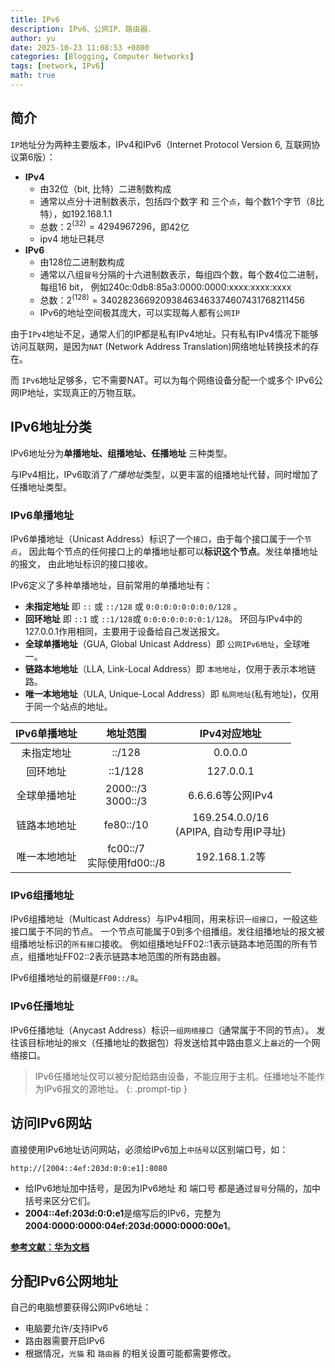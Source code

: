 ```yaml
---
title: IPv6
description: IPv6、公网IP、路由器.
author: yu
date: 2025-10-23 11:08:53 +0800
categories: [Blogging, Computer Networks]
tags: [network, IPv6]
math: true
---
```


## 简介

`IP`地址分为两种主要版本，IPv4和IPv6（Internet Protocol Version 6, 互联网协议第6版）：
- **IPv4**
  - 由32位（bit, 比特）二进制数构成
  - 通常以点分十进制数表示，包括四个数字 和 三个`点`，每个数1个字节（8比特），如192.168.1.1
  - 总数：$2^(32) = 4294967296$，即42亿
  - ipv4 地址已耗尽
- **IPv6**
  - 由128位二进制数构成
  - 通常以八组`冒号`分隔的十六进制数表示，每组四个数，每个数4位二进制，每组16 bit，
例如240c:0db8:85a3:0000:0000:xxxx:xxxx:xxxx
  - 总数：$2^(128) = 340282366920938463463374607431768211456$
  - IPv6的地址空间极其庞大，可以实现每人都有`公网IP`


由于`IPv4`地址不足，通常人们的IP都是私有IPv4地址。只有私有IPv4情况下能够访问互联网，是因为`NAT`
(Network Address Translation)网络地址转换技术的存在。

而 `IPv6`地址足够多，它不需要NAT。可以为每个网络设备分配一个或多个 IPv6公网IP地址，实现真正的万物互联。

## IPv6地址分类

IPv6地址分为**单播地址、组播地址、任播地址** 三种类型。

与IPv4相比，IPv6取消了*广播地址*类型，以更丰富的组播地址代替，同时增加了任播地址类型。

### IPv6单播地址

IPv6单播地址（Unicast Address）标识了一个`接口`，由于每个接口属于一个`节点`，
因此每个节点的任何接口上的单播地址都可以**标识这个节点**。发往单播地址的报文，
由此地址标识的接口接收。

IPv6定义了多种单播地址，目前常用的单播地址有：
- **未指定地址** 即 `::` 或 `::/128` 或 `0:0:0:0:0:0:0:0/128` 。
- **回环地址** 即 `::1` 或 `::1/128`或 `0:0:0:0:0:0:0:1/128`。
环回与IPv4中的127.0.0.1作用相同，主要用于设备给自己发送报文。
- **全球单播地址**（GUA, Global Unicast Address）即 `公网IPv6地址`，全球唯一。
- **链路本地地址**（LLA, Link-Local Address）即 `本地地址`，仅用于表示本地链路。
- **唯一本地地址**（ULA, Unique-Local Address）即 `私网地址`(私有地址)，仅用于同一个站点的地址。

| IPv6单播地址 | 地址范围             | IPv4对应地址 |
|:------------:|:--------------------:|:------------:|
| 未指定地址   | ::/128               | 0.0.0.0      |
| 回环地址     | ::1/128              | 127.0.0.1    |
| 全球单播地址 | 2000::/3<br>3000::/3 | 6.6.6.6等公网IPv4 |
| 链路本地地址 | fe80::/10            | 169.254.0.0/16<br>(APIPA, 自动专用IP寻址) |
| 唯一本地地址 | fc00::/7<br>实际使用fd00::/8 | 192.168.1.2等 |

### IPv6组播地址

IPv6组播地址（Multicast Address）与IPv4相同，用来标识`一组接口`，一般这些接口属于不同的节点。
一个节点可能属于0到多个组播组。发往组播地址的报文被组播地址标识的`所有接口`接收。
例如组播地址FF02::1表示链路本地范围的所有节点，组播地址FF02::2表示链路本地范围的所有路由器。

IPv6组播地址的前缀是`FF00::/8`。

### IPv6任播地址

IPv6任播地址（Anycast Address）标识`一组网络接口`（通常属于不同的节点）。
发往该目标地址的`报文`（任播地址的数据包）将发送给其中路由意义上`最近`的一个网络接口。

> IPv6任播地址仅可以被分配给路由设备，不能应用于主机。任播地址不能作为IPv6报文的源地址。
{: .prompt-tip }

## 访问IPv6网站

直接使用IPv6地址访问网站，必须给IPv6加上`中括号`以区别端口号，如：
```shell
http://[2004::4ef:203d:0:0:e1]:8080
```
- 给IPv6地址加中括号，是因为IPv6地址 和 端口号 都是通过`冒号`分隔的，加中括号来区分它们。
- **2004::4ef:203d:0:0:e1**是缩写后的IPv6，完整为**2004:0000:0000:04ef:203d:0000:0000:00e1**。


<a href="https://support.huawei.com/enterprise/zh/doc/EDOC1100333458/3e0bd6eb/ipv6-addresses" target="_blank">**参考文献：华为文档**</a>

## 分配IPv6公网地址

自己的电脑想要获得公网IPv6地址：
- 电脑要允许/支持IPv6
- 路由器需要开启IPv6
- 根据情况，`光猫` 和 `路由器` 的相关设置可能都需要修改。


